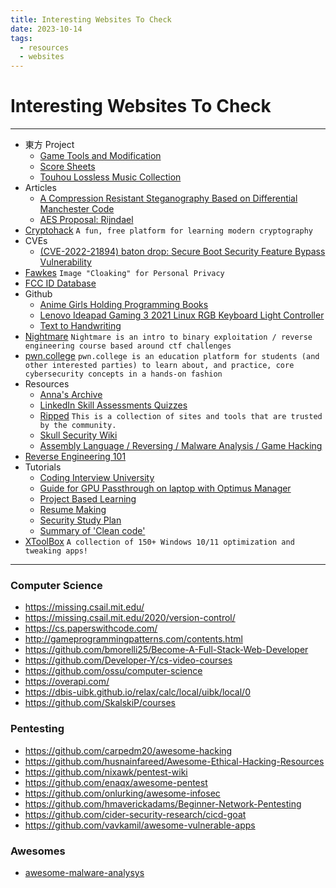 ```yaml
---
title: Interesting Websites To Check
date: 2023-10-14
tags:
  - resources
  - websites
---
```


# Interesting Websites To Check

---

- 東方 Project
	- [Game Tools and Modification](https://en.touhouwiki.net/wiki/Game_Tools_and_Modifications)
	- [Score Sheets](http://illusionaryscore.web.fc2.com/score.html)
	- [Touhou Lossless Music Collection](http://illusionaryscore.web.fc2.com/score.html)
- Articles
	- [A Compression Resistant Steganography Based on Differential Manchester Code](https://www.mdpi.com/2073-8994/13/2/165)
	- [AES Proposal: Rijndael](https://csrc.nist.gov/csrc/media/projects/cryptographic-standards-and-guidelines/documents/aes-development/rijndael-ammended.pdf)
- [Cryptohack](https://cryptohack.org/) `A fun, free platform for learning modern cryptography`
- CVEs
	- [(CVE-2022-21894) baton drop: Secure Boot Security Feature Bypass Vulnerability](https://github.com/Wack0/CVE-2022-21894)
- [Fawkes](https://sandlab.cs.uchicago.edu/fawkes/) `Image "Cloaking" for Personal Privacy`
- [FCC ID Database](https://fccid.io/)
- Github
	- [Anime Girls Holding Programming Books](https://github.com/cat-milk/Anime-Girls-Holding-Programming-Books "https://github.com/cat-milk/Anime-Girls-Holding-Programming-Books")
	- [Lenovo Ideapad Gaming 3 2021 Linux RGB Keyboard Light Controller](https://github.com/InstinctEx/lenovo-ideapad-legion-keyboard-led)
	- [Text to Handwriting](https://saurabhdaware.github.io/text-to-handwriting/)
- [Nightmare](https://guyinatuxedo.github.io/) `Nightmare is an intro to binary exploitation / reverse engineering course based around ctf challenges`
- [pwn.college](https://pwn.college/) `pwn.college is an education platform for students (and other interested parties) to learn about, and practice, core cybersecurity concepts in a hands-on fashion`
- Resources
	- [Anna's Archive](https://annas-archive.org/)
	- [LinkedIn Skill Assessments Quizzes](https://github.com/Ebazhanov/linkedin-skill-assessments-quizzes)
	- [Ripped](https://ripped.guide/) `This is a collection of sites and tools that are trusted by the community.`
	- [Skull Security Wiki](https://wiki.skullsecurity.org/index.php/Main_Page)
	- [Assembly Language / Reversing / Malware Analysis / Game Hacking](https://gist.github.com/muff-in/ff678b1fda17e6188aa0462a99626121)
- [Reverse Engineering 101](https://malwareunicorn.org/workshops/re101.html)
- Tutorials
	- [Coding Interview University](https://github.com/jwasham/coding-interview-university)
	- [Guide for GPU Passthrough on laptop with Optimus Manager](https://github.com/mysteryx93/GPU-Passthrough-with-Optimus-Manager-Guide)
	- [Project Based Learning](https://github.com/practical-tutorials/project-based-learning)
	- [Resume Making](https://www.careercup.com/resume)
	- [Security Study Plan](https://github.com/jassics/security-study-plan)
	- [Summary of 'Clean code'](https://gist.github.com/wojteklu/73c6914cc446146b8b533c0988cf8d29)
- [XToolBox](https://github.com/xemulat/XToolbox) `A collection of 150+ Windows 10/11 optimization and tweaking apps! `

---

### Computer Science

- https://missing.csail.mit.edu/
- https://missing.csail.mit.edu/2020/version-control/
- https://cs.paperswithcode.com/
- http://gameprogrammingpatterns.com/contents.html
- https://github.com/bmorelli25/Become-A-Full-Stack-Web-Developer
- https://github.com/Developer-Y/cs-video-courses
- https://github.com/ossu/computer-science
- https://overapi.com/
- https://dbis-uibk.github.io/relax/calc/local/uibk/local/0
- https://github.com/SkalskiP/courses

### Pentesting

- https://github.com/carpedm20/awesome-hacking
- https://github.com/husnainfareed/Awesome-Ethical-Hacking-Resources
- https://github.com/nixawk/pentest-wiki
- https://github.com/enaqx/awesome-pentest
- https://github.com/onlurking/awesome-infosec
- https://github.com/hmaverickadams/Beginner-Network-Pentesting
- https://github.com/cider-security-research/cicd-goat
- https://github.com/vavkamil/awesome-vulnerable-apps


### Awesomes

- [awesome-malware-analysys](https://github.com/rshipp/awesome-malware-analysis#Resources)